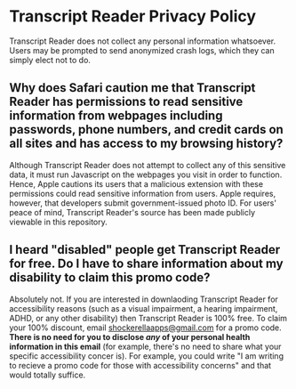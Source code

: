 # Transcript Reader Privacy Policy
Transcript Reader does not collect any personal information whatsoever. Users may be prompted to send anonymized crash logs, which they can simply elect not to do.

## Why does Safari caution me that Transcript Reader has permissions to read sensitive information from webpages including passwords, phone numbers, and credit cards on all sites and has access to my browsing history?
Although Transcript Reader does not attempt to collect any of this sensitive data, it must run Javascript on the webpages you visit in order to function. Hence, Apple cautions its users that a malicious extension with these permissions could read sensitive information from users. Apple requires, however, that developers submit government-issued photo ID. For users' peace of mind, Transcript Reader's source has been made publicly viewable in this repository.

## I heard "disabled" people get Transcript Reader for free. Do I have to share information about my disability to claim this promo code?
Absolutely not. If you are interested in downlaoding Transcript Reader for accessibility reasons (such as a visual impairment, a hearing impairment, ADHD, or any other disability) then Transcript Reader is 100% free. To claim your 100% discount, email shockerellaapps@gmail.com for a promo code. **There is no need for you to disclose *any* of your personal health information in this email** (for example, there's no need to share what your specific accessibility concer is). For example, you could write "I am writing to recieve a promo code for those with accessibility concerns" and that would totally suffice.
